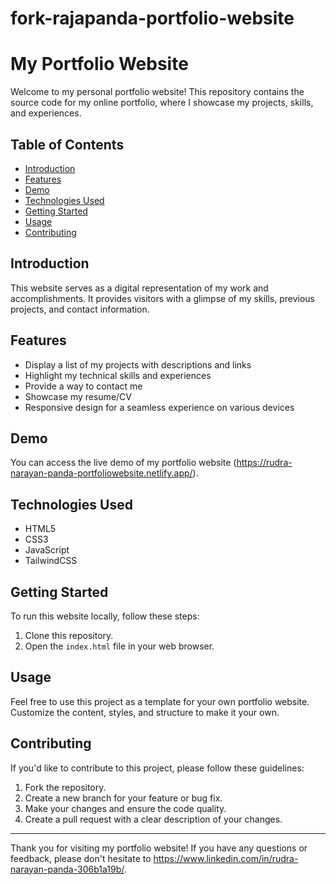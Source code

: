 # fork-rajapanda-portfolio-website
# My Portfolio Website

Welcome to my personal portfolio website! This repository contains the source code for my online portfolio, where I showcase my projects, skills, and experiences.

## Table of Contents

- [Introduction](#introduction)
- [Features](#features)
- [Demo](#demo)
- [Technologies Used](#technologies-used)
- [Getting Started](#getting-started)
- [Usage](#usage)
- [Contributing](#contributing)


## Introduction

This website serves as a digital representation of my work and accomplishments. It provides visitors with a glimpse of my skills, previous projects, and contact information.

## Features

- Display a list of my projects with descriptions and links
- Highlight my technical skills and experiences
- Provide a way to contact me
- Showcase my resume/CV
- Responsive design for a seamless experience on various devices

## Demo

You can access the live demo of my portfolio website (https://rudra-narayan-panda-portfoliowebsite.netlify.app/).

## Technologies Used

- HTML5
- CSS3
- JavaScript
- TailwindCSS

## Getting Started

To run this website locally, follow these steps:

1. Clone this repository.
2. Open the `index.html` file in your web browser.

## Usage

Feel free to use this project as a template for your own portfolio website. Customize the content, styles, and structure to make it your own.

## Contributing

If you'd like to contribute to this project, please follow these guidelines:

1. Fork the repository.
2. Create a new branch for your feature or bug fix.
3. Make your changes and ensure the code quality.
4. Create a pull request with a clear description of your changes.



---

Thank you for visiting my portfolio website! If you have any questions or feedback, please don't hesitate to https://www.linkedin.com/in/rudra-narayan-panda-306b1a19b/.
